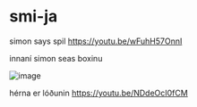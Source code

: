# smi-ja
simon says spil
https://youtu.be/wFuhH57OnnI


innaní simon seas boxinu




![image](https://user-images.githubusercontent.com/55285659/192537129-b26c90b0-4c5c-47df-b137-06d169c9df7d.png)

hérna er lóðunin https://youtu.be/NDdeOcI0fCM









